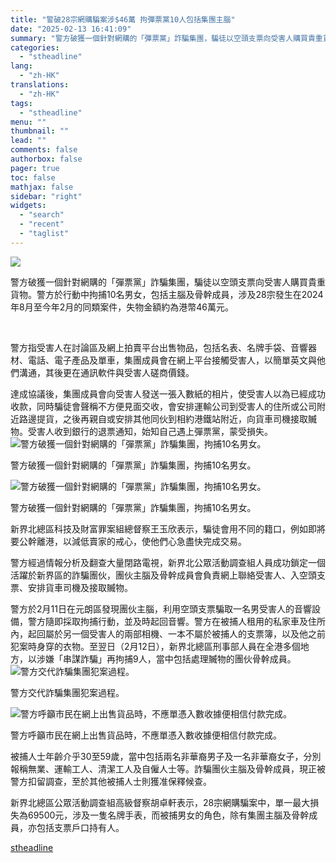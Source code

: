 ```yaml
---
title: "警破28宗網購騙案涉$46萬 拘彈票黨10人包括集團主腦"
date: "2025-02-13 16:41:09"
summary: "警方破獲一個針對網購的「彈票黨」詐騙集團，騙徒以空頭支票向受害人購買貴重貨物。..."
categories:
  - "stheadline"
lang:
  - "zh-HK"
translations:
  - "zh-HK"
tags:
  - "stheadline"
menu: ""
thumbnail: ""
lead: ""
comments: false
authorbox: false
pager: true
toc: false
mathjax: false
sidebar: "right"
widgets:
  - "search"
  - "recent"
  - "taglist"
---
```


![](https://image.stheadline.com/f/680p0/0x0/100/none/4ae335ebc986df11e8a4e33fb4f023e8/stheadline/inewsmedia/20250213/_2025021316311912226.jpg)






警方破獲一個針對網購的「彈票黨」詐騙集團，騙徒以空頭支票向受害人購買貴重貨物。警方於行動中拘捕10名男女，包括主腦及骨幹成員，涉及28宗發生在2024年8月至今年2月的同類案件，失物金額約為港幣46萬元。  

   

警方指受害人在討論區及網上拍賣平台出售物品，包括名表、名牌手袋、音響器材、電話、電子產品及單車，集團成員會在網上平台接觸受害人，以簡單英文與他們溝通，其後更在通訊軟件與受害人磋商價錢。

達成協議後，集團成員會向受害人發送一張入數紙的相片，使受害人以為已經成功收款，同時騙徒會聲稱不方便見面交收，會安排運輸公司到受害人的住所或公司附近路邊提貨，之後再親自或安排其他同伙到相約港鐵站附近，向貨車司機接取贓物。受害人收到銀行的退票通知，始知自己遇上彈票黨，蒙受損失。
 ![警方破獲一個針對網購的「彈票黨」詐騙集團，拘捕10名男女。](https://image.hkhl.hk/f/1024p0/0x0/100/none/4361ec6a59557da751beadcbf8eeb6a8/2025-02/KakaoTalk_20250213_154233406.jpg)


警方破獲一個針對網購的「彈票黨」詐騙集團，拘捕10名男女。



 ![警方破獲一個針對網購的「彈票黨」詐騙集團，拘捕10名男女。](https://image.hkhl.hk/f/1024p0/0x0/100/none/142c62e344a11efbdf902233f590c35d/2025-02/KakaoTalk_20250213_154233406_01.jpg)


警方破獲一個針對網購的「彈票黨」詐騙集團，拘捕10名男女。




新界北總區科技及財富罪案組總督察王玉欣表示，騙徒會用不同的籍口，例如即將要公幹離港，以減低賣家的戒心，使他們心急盡快完成交易。

警方經過情報分析及翻查大量閉路電視，新界北公眾活動調查組人員成功鎖定一個活躍於新界區的詐騙團伙，團伙主腦及骨幹成員會負責網上聯絡受害人、入空頭支票、安排貨車司機及接取贓物。

警方於2月11日在元朗區發現團伙主腦，利用空頭支票騙取一名男受害人的音響設備，警方隨即採取拘捕行動，並及時起回音響。警方在被捕人租用的私家車及住所內，起回屬於另一個受害人的兩部相機、一本不屬於被捕人的支票簿，以及他之前犯案時身穿的衣物。至翌日（2月12日），新界北總區刑事部人員在全港多個地方，以涉嫌「串謀詐騙」再拘捕9人，當中包括處理贓物的團伙骨幹成員。
 ![警方交代詐騙集團犯案過程。](https://image.hkhl.hk/f/1024p0/0x0/100/none/2c92b871e6ff30329ff61becad873e5a/2025-02/KakaoTalk_20250213_154233406_02.jpg)


警方交代詐騙集團犯案過程。



 ![警方呼籲市民在網上出售貨品時，不應單憑入數收據便相信付款完成。](https://image.hkhl.hk/f/1024p0/0x0/100/none/0bd4ac14eb50dc3dfcb845024e8436a6/2025-02/KakaoTalk_20250213_154233406_04.jpg)


警方呼籲市民在網上出售貨品時，不應單憑入數收據便相信付款完成。




被捕人士年齡介乎30至59歲，當中包括兩名非華裔男子及一名非華裔女子，分別報稱無業、運輸工人、清潔工人及自僱人士等。詐騙團伙主腦及骨幹成員，現正被警方扣留調查，至於其他被捕人士則獲准保釋候查。

新界北總區公眾活動調查組高級督察胡卓軒表示，28宗網購騙案中，單一最大損失為69500元，涉及一隻名牌手表，而被捕男女的角色，除有集團主腦及骨幹成員，亦包括支票戶口持有人。

[stheadline](https://std.stheadline.com/realtime/article/2052580/即時-港聞-警破28宗網購騙案涉-46萬-拘彈票黨10人包括集團主腦)

